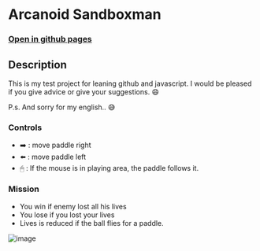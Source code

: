# Arcanoid Sandboxman 

### [Open in github pages]()

## Description
This is my test project  for leaning github and javascript.
I would be pleased if you give advice or give your suggestions. 😄 

P.s. And sorry for my english.. 😅 
### Controls
- ➡️ : move paddle right
- ⬅️ : move paddle left
- 🖱  : If the mouse is in playing area, the paddle follows it. 

### Mission
- You win if enemy lost all his lives
- You lose if you lost your lives
- Lives is reduced if the ball flies for a paddle.

![image](https://user-images.githubusercontent.com/42811020/54832561-71a29d80-4ccd-11e9-991b-e59e310a5751.png)

